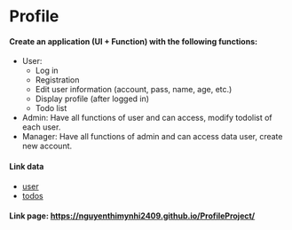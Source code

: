 # Profile
#### Create an application (UI + Function) with the following functions:
* User: 
    * Log in
    * Registration
    * Edit user information (account, pass, name, age, etc.)
    * Display profile (after logged in)
    * Todo list
* Admin: Have all functions of user and can access, modify todolist of each user.
* Manager: Have all functions of admin and can access data user, create new account.
#### Link data
* [user](https://profile-json-server.herokuapp.com/users)
* [todos](https://profile-json-server.herokuapp.com/todos)
#### Link page: https://nguyenthimynhi2409.github.io/ProfileProject/
